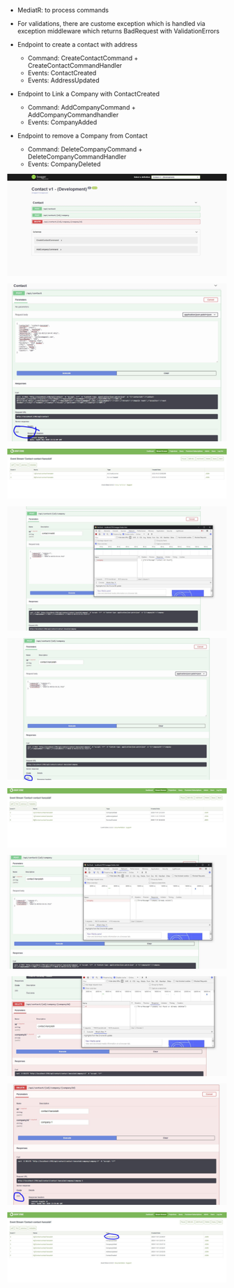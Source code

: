  
 - MediatR: to process commands

 - For validations, there are custome exception which is handled via exception middleware which returns BadRequest with ValidationErrors

 - Endpoint to create a contact with address
     - Command: CreateContactCommand + CreateContactCommandHandler
	 - Events: ContactCreated
	 - Events: AddressUpdated
	 
 - Endpoint to Link a Company with ContactCreated
	 - Command: AddCompanyCommand + AddCompanyCommandhandler
	 - Events: CompanyAdded

 - Endpoint to remove a Company from Contact
	 - Command: DeleteCompanyCommand + DeleteCompanyCommandHandler
	 - Events: CompanyDeleted

  


![alt text](https://github.com/hanzalahsuriya/PS_ES_Test/blob/master/1.JPG)

![alt text](https://github.com/hanzalahsuriya/PS_ES_Test/blob/master/2.JPG)

![alt text](https://github.com/hanzalahsuriya/PS_ES_Test/blob/master/3.JPG)

![alt text](https://github.com/hanzalahsuriya/PS_ES_Test/blob/master/4.JPG)

![alt text](https://github.com/hanzalahsuriya/PS_ES_Test/blob/master/5.JPG)

![alt text](https://github.com/hanzalahsuriya/PS_ES_Test/blob/master/6.JPG)

![alt text](https://github.com/hanzalahsuriya/PS_ES_Test/blob/master/7.JPG)

![alt text](https://github.com/hanzalahsuriya/PS_ES_Test/blob/master/8.JPG)

![alt text](https://github.com/hanzalahsuriya/PS_ES_Test/blob/master/9.JPG)

![alt text](https://github.com/hanzalahsuriya/PS_ES_Test/blob/master/10.JPG)


